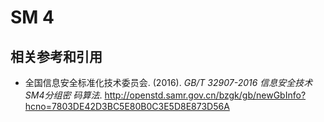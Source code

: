 # SM 4

## 相关参考和引用

- 全国信息安全标准化技术委员会. (2016). *GB/T 32907-2016 信息安全技术 SM4分组密
  码算法*.
  <http://openstd.samr.gov.cn/bzgk/gb/newGbInfo?hcno=7803DE42D3BC5E80B0C3E5D8E873D56A>
